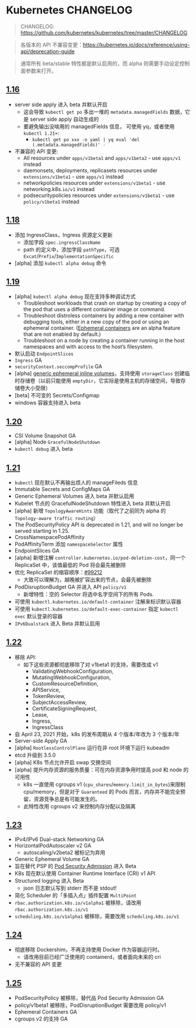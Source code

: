 # Kubernetes CHANGELOG

>CHANGELOG: https://github.com/kubernetes/kubernetes/tree/master/CHANGELOG

>各版本的 API 不兼容变更：https://kubernetes.io/docs/reference/using-api/deprecation-guide

>通常所有 beta/stable 特性都是默认启用的，而 alpha 则需要手动设定控制面参数来打开。

## [1.16](https://github.com/kubernetes/kubernetes/blob/master/CHANGELOG/CHANGELOG-1.16.md#whats-new-major-themes)

- server side apply 进入 beta 并默认开启
  - 这会导致 `kubectl get po` 多出一堆的 `metadata.managedFields` 数据，它是 server side apply 自动生成的
  - 要避免输出没啥用的 managedFields 信息， 可使用 yq，或者使用 `kubectl 1.21+`:
    - `kubectl get po xxx -o yaml | yq eval 'del (.metadata.managedFields)' -`
- 不兼容的 API 变更:
    - All resources under `apps/v1beta1` and `apps/v1beta2` - use `apps/v1` instead
    - daemonsets, deployments, replicasets resources under `extensions/v1beta1` - use `apps/v1` instead
    - networkpolicies resources under `extensions/v1beta1` - use networking.k8s.`io/v1` instead
    - podsecuritypolicies resources under `extensions/v1beta1` - use `policy/v1beta1` instead

## [1.18](https://github.com/kubernetes/kubernetes/blob/master/CHANGELOG/CHANGELOG-1.18.md#whats-new-major-themes)

- 添加 IngressClass，Ingress 资源定义更新
  - 添加字段 `spec.ingressClassName`
  - path 的定义中，添加字段 `pathType`，可选 `Excat`/`Prefix`/`ImplementationSpecific`
- [alpha] 添加 `kubectl alpha debug` 命令


## [1.19](https://github.com/kubernetes/kubernetes/blob/master/CHANGELOG/CHANGELOG-1.19.md#whats-new-major-themes)

- [alpha] `kubectl alpha debug` 现在支持多种调试方式
  - Troubleshoot workloads that crash on startup by creating a copy of the pod that uses a different container image or command. 
  - Troubleshoot distroless containers by adding a new container with debugging tools, either in a new copy of the pod or using an ephemeral container. ([Ephemeral containers](https://github.com/kubernetes/enhancements/tree/master/keps/sig-node/277-ephemeral-containers) are an alpha feature that are not enabled by default.) 
  - Troubleshoot on a node by creating a container running in the host namespaces and with access to the host’s filesystem. 
- 默认启动 `EndpointSlices`
- `Ingress` GA
- `securityContext.seccompProfile` GA
- [alpha] [generic ephemeral inline volumes](https://github.com/kubernetes/enhancements/tree/master/keps/sig-storage/1698-generic-ephemeral-volumes)，支持使用 `storageClass` 创建临时存储卷（以前只能使用 `emptyDir`，它实际是使用主机的存储空间，导致存储卷大小受限）
- [beta] 不可变的 Secrets/Configmap
- windows 容器支持进入 beta

## [1.20](https://github.com/kubernetes/kubernetes/blob/master/CHANGELOG/CHANGELOG-1.20.md#whats-new-major-themes)

- CSI Volume Snapshot GA
- [alpha] Node `GracefulNodeShutdown`
- `kubectl debug` 进入 beta


## [1.21](https://github.com/kubernetes/kubernetes/blob/master/CHANGELOG/CHANGELOG-1.21.md#whats-new-major-themes)

- `kubectl` 现在默认不再输出烦人的 manageFileds 信息
- Immutable Secrets and ConfigMaps GA
- Generic Ephemeral Volumes 进入 beta 并默认启用
- Kubelet 节点的 GracefulNodeShutdown 特性进入 beta 并默认开启
- [alpha] 新增 `TopologyAwareHints` 功能（取代了之前同为 alpha 的 `Topology-aware traffic routing`）
- The PodSecurityPolicy API is deprecated in 1.21, and will no longer be served starting in 1.25.
- CrossNamespacePodAffinity
- PodAffinityTerm 添加 `namespaceSelector` 属性
- EndpointSlices GA
- [alpha] 新增注解 `controller.kubernetes.io/pod-deletion-cost`，同一个 ReplicaSet 中，该值最低的 Pod 将会最先被删除
- 优化 ReplicaSet 的缩容顺序：[#99212](https://github.com/kubernetes/kubernetes/pull/99212)
  - 大致可以理解为，越晚被扩容出来的节点，会最先被删除
- PodDisruptionBudget GA 并进入 API `policy/v1`
  - 新增特性：空的 Selector 将选中名字空间下的所有 Pods.
- 可使用 `kubectl.kubernetes.io/default-container` 注解来标识默认容器
- 可使用 `kubectl.kubernetes.io/default-exec-container` 指定 `kubectl exec` 默认登录的容器
- `IPv6Dualstack` 进入 Beta 并默认启用


## [1.22](https://github.com/kubernetes/kubernetes/blob/master/CHANGELOG/CHANGELOG-1.22.md#whats-new-major-themes)

- 移除 API: [](https://kubernetes.io/docs/reference/using-api/deprecation-guide/#v1-22)
    - 如下这些资源都彻底移除了对 v1beta1 的支持，需要改成 v1
      - ValidatingWebhookConfiguration, 
      - MutatingWebhookConfiguration,
      - CustomResourceDefinition, 
      - APIService, 
      - TokenReview, 
      - SubjectAccessReview, 
      - CertificateSigningRequest, 
      - Lease, 
      - Ingress,
      - IngressClass
- 自 April 23, 2021 开始，k8s 的发布周期从 4 个版本/年改为 3 个版本/年
- Server-side Apply GA
- [alpha] `RootlessControlPlane` 运行在非 root 环境下运行 kubeadm
- etcd 升级到 3.5.0
- [alpha] K8s 节点允许开启 swap 交换空间
- [alpha] 提升内存资源的服务质量：可在内存资源争用时提高 pod 和 node 的可用性
  - k8s 一直使用 cgroups v1 (`cpu_shares`/`memory.limit_in_bytes`)来限制 cpu/memory，但是对于 `Guaranteed` 的 Pods 而言，内存并不能完全预留，资源竞争总是有可能发生的。
  - 此特性改用 cgroups v2 来控制内存分配以及隔离


## [1.23](https://github.com/kubernetes/kubernetes/blob/master/CHANGELOG/CHANGELOG-1.23.md#whats-new-major-themes)


- IPv4/IPv6 Dual-stack Networking GA
- HorizontalPodAutoscaler v2 GA
  - autoscaling/v2beta2 被标记为弃用
- Generic Ephemeral Volume GA
- 旨在替代 PSP 的 [Pod Security Admission](https://kubernetes.io/docs/concepts/security/pod-security-admission/) 进入 Beta
- K8s 现在默认使用 Container Runtime Interface (CRI) v1 API
- Structured logging 进入 Beta
  - json 日志默认写到 stderr 而不是 stdout!
- 简化 Scheduler 的「多插入点」插件配置 `MultiPoint`
- `rbac.authorization.k8s.io/v1alpha1` 被移除，请改用`rbac.authorization.k8s.io/v1`
- `scheduling.k8s.io/v1alpha1` 被移除，需要改用 `scheduling.k8s.io/v1`

## [1.24](https://github.com/kubernetes/kubernetes/blob/master/CHANGELOG/CHANGELOG-1.24.md#whats-new-major-themes)

- 彻底移除 Dockershim，不再支持使用 Docker 作为容器运行时。
  - 请改用目前已经广泛使用的 containerd，或者面向未来的 cri
- 无不兼容的 API 变更

## [1.25](https://github.com/kubernetes/kubernetes/blob/master/CHANGELOG/CHANGELOG-1.25.md#whats-new-major-themes)

- PodSecurityPolicy 被移除，替代品 Pod Security Admission GA
- policy/v1beta1 被移除，PodDisruptionBudget 需要改用 policy/v1
- Ephemeral Containers GA
- cgroups v2 的支持 GA

